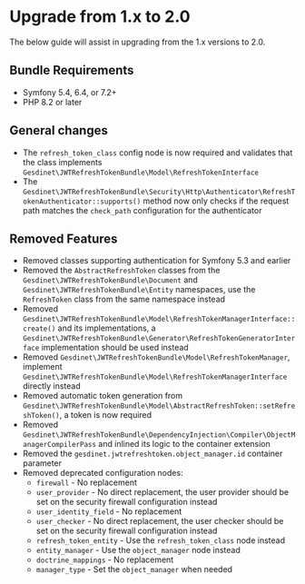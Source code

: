 # Upgrade from 1.x to 2.0

The below guide will assist in upgrading from the 1.x versions to 2.0.

## Bundle Requirements

- Symfony 5.4, 6.4, or 7.2+
- PHP 8.2 or later

## General changes

- The `refresh_token_class` config node is now required and validates that the class implements `Gesdinet\JWTRefreshTokenBundle\Model\RefreshTokenInterface`
- The `Gesdinet\JWTRefreshTokenBundle\Security\Http\Authenticator\RefreshTokenAuthenticator::supports()` method now only checks if the request path matches the `check_path` configuration for the authenticator

## Removed Features

- Removed classes supporting authentication for Symfony 5.3 and earlier
- Removed the `AbstractRefreshToken` classes from the `Gesdinet\JWTRefreshTokenBundle\Document` and `Gesdinet\JWTRefreshTokenBundle\Entity` namespaces, use the `RefreshToken` class from the same namespace instead
- Removed `Gesdinet\JWTRefreshTokenBundle\Model\RefreshTokenManagerInterface::create()` and its implementations, a `Gesdinet\JWTRefreshTokenBundle\Generator\RefreshTokenGeneratorInterface` implementation should be used instead
- Removed `Gesdinet\JWTRefreshTokenBundle\Model\RefreshTokenManager`, implement `Gesdinet\JWTRefreshTokenBundle\Model\RefreshTokenManagerInterface` directly instead
- Removed automatic token generation from `Gesdinet\JWTRefreshTokenBundle\Model\AbstractRefreshToken::setRefreshToken()`, a token is now required
- Removed `Gesdinet\JWTRefreshTokenBundle\DependencyInjection\Compiler\ObjectManagerCompilerPass` and inlined its logic to the container extension
- Removed the `gesdinet.jwtrefreshtoken.object_manager.id` container parameter
- Removed deprecated configuration nodes:
    - `firewall` - No replacement
    - `user_provider` - No direct replacement, the user provider should be set on the security firewall configuration instead
    - `user_identity_field` - No replacement
    - `user_checker` - No direct replacement, the user checker should be set on the security firewall configuration instead
    - `refresh_token_entity` - Use the `refresh_token_class` node instead
    - `entity_manager` - Use the `object_manager` node instead
    - `doctrine_mappings` - No replacement
    - `manager_type` - Set the `object_manager` when needed
